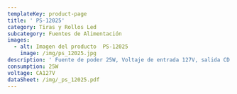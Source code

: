 ```yaml
---
templateKey: product-page
title: ' PS-12025'
category: Tiras y Rollos Led
subcategory: Fuentes de Alimentación
images:
  - alt: Imagen del producto  PS-12025
    image: /img/ps_12025.jpg
description: ' Fuente de poder 25W, Voltaje de entrada 127V, salida CD 12V. Uso interior'
consumption: 25W
voltage: CA127V
dataSheet: /img/_ps_12025.pdf
---
```


